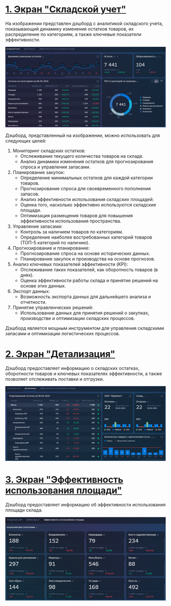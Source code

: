 # [**1. Экран "Складской учет"**](https://github.com/Polina-Smirnova22/Dashboards/blob/main/Складской%20учет/Warehouse_accounting_1.png)
На изображении представлен дэшборд с аналитикой складского учета, показывающий динамику изменения остатков товаров, их распределение по категориям, а также ключевые показатели эффективности.

![ezcv logo](https://github.com/Polina-Smirnova22/Dashboards/blob/main/Складской%20учет/Warehouse_accounting_1.png)

Дэшборд, представленный на изображении, можно использовать для следующих целей:

1. Мониторинг складских остатков:
    - Отслеживание текущего количества товаров на складе.
    - Анализ динамики изменения остатков для прогнозирования спроса и управления запасами.
2. Планирование закупок:
    - Определение минимальных остатков для каждой категории товаров.
    - Прогнозирование спроса для своевременного пополнения запасов.
    - Анализ эффективности использования складских площадей:
    - Оценка того, насколько эффективно используются складские площади.
    - Оптимизация размещения товаров для повышения эффективности использования пространства.
3. Управление запасами:
    - Контроль за наличием товаров по категориям.
    - Определение наиболее востребованных категорий товаров (ТОП-5 категорий по наличию).
4. Прогнозирование и планирование:
    - Прогнозирование спроса на основе исторических данных.
    - Планирование закупок и производства на основе прогнозов.
5. Анализ ключевых показателей эффективности (KPI):
    - Отслеживание таких показателей, как оборотность товаров (в днях).
    - Оценка эффективности работы склада и принятие решений на основе этих данных.
6. Экспорт данных:
    - Возможность экспорта данных для дальнейшего анализа и отчетности.
7. Принятие управленческих решений:
    - Использование данных для принятия решений о закупках, производстве и оптимизации складских процессов.
  
Дэшборд является мощным инструментом для управления складскими запасами и оптимизации логистических процессов.

# [**2. Экран "Детализация"**](https://github.com/Polina-Smirnova22/Dashboards/blob/main/Складской%20учет/Warehouse_accounting_2.png)
Дэшборд предоставляет информацию о складских остатках, оборотности товаров и ключевых показателях эффективности, а также позволяет отслеживать поставки и отгрузки.

![ezcv logo](https://github.com/Polina-Smirnova22/Dashboards/blob/main/Складской%20учет/Warehouse_accounting_2.png)

# [**3. Экран "Эффективность использования площади"**](https://github.com/Polina-Smirnova22/Dashboards/blob/main/Складской%20учет/Warehouse_accounting_3.png)
Дэшборд предоставляет информацию об эффективности использования площади склада.

![ezcv logo](https://github.com/Polina-Smirnova22/Dashboards/blob/main/Складской%20учет/Warehouse_accounting_3.png)

